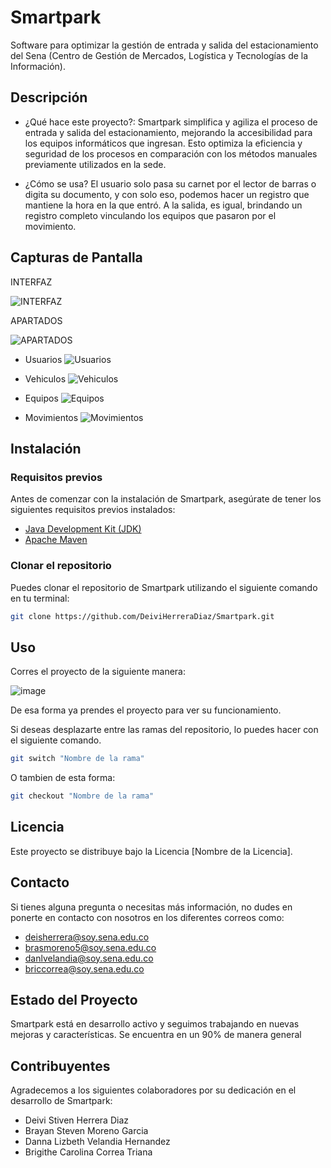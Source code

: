 # Smartpark 

Software para optimizar la gestión de entrada y salida del estacionamiento del Sena (Centro de Gestión de Mercados, Logística y Tecnologías de la Información).

## Descripción



- ¿Qué hace este proyecto?:
  Smartpark simplifica y agiliza el proceso de entrada y salida del estacionamiento, mejorando la accesibilidad para los equipos informáticos que ingresan. Esto optimiza la eficiencia y seguridad de los procesos en comparación con los métodos manuales previamente utilizados en la sede.

- ¿Cómo se usa?
  El usuario solo pasa su carnet por el lector de barras o digita su documento, y con solo eso, podemos hacer un registro que mantiene la hora en la que entró. A la salida, es igual, brindando un registro completo vinculando los equipos que pasaron por el movimiento.

## Capturas de Pantalla

INTERFAZ

<img alt="INTERFAZ" height="" src="C:\Users\herre\Desktop\Smartpark\src\main\resources\static\img\README\Captura de pantalla 2023-09-09 151036.png" width=""/>

APARTADOS

<img alt="APARTADOS" src="C:\Users\herre\Desktop\Smartpark\src\main\resources\static\img\README\Captura de pantalla 2023-09-09 151133.png"/>

- Usuarios
  <img alt="Usuarios" src="C:\Users\herre\Desktop\Smartpark\src\main\resources\static\img\README\Captura de pantalla 2023-09-09 151238.png"/>

- Vehiculos
  <img alt="Vehiculos" src="C:\Users\herre\Desktop\Smartpark\src\main\resources\static\img\README\Captura de pantalla 2023-09-09 151313.png"/>

- Equipos
  <img alt="Equipos" src="C:\Users\herre\Desktop\Smartpark\src\main\resources\static\img\README\Captura de pantalla 2023-09-09 151344.png"/>

- Movimientos
  <img alt="Movimientos" src="C:\Users\herre\Desktop\Smartpark\src\main\resources\static\img\README\Captura de pantalla 2023-09-09 151510.png"/>

## Instalación

### Requisitos previos

Antes de comenzar con la instalación de Smartpark, asegúrate de tener los siguientes requisitos previos instalados:

- [Java Development Kit (JDK)](https://www.oracle.com/java/technologies/javase-downloads.html)
- [Apache Maven](https://maven.apache.org/download.cgi)

### Clonar el repositorio

Puedes clonar el repositorio de Smartpark utilizando el siguiente comando en tu terminal:

```bash
git clone https://github.com/DeiviHerreraDiaz/Smartpark.git

```

## Uso

Corres el proyecto de la siguiente manera:

<img alt="image" src="C:\Users\herre\Desktop\Smartpark\src\main\resources\static\img\README\Captura de pantalla 2023-09-09 152320.png"/>

De esa forma ya prendes el proyecto para ver su funcionamiento.

Si deseas desplazarte entre las ramas del repositorio, lo puedes hacer con el siguiente comando.
```bash
git switch "Nombre de la rama"
```
O tambien de esta forma: 
```bash
git checkout "Nombre de la rama"
```

## Licencia
Este proyecto se distribuye bajo la Licencia [Nombre de la Licencia].  


## Contacto
Si tienes alguna pregunta o necesitas más información, no dudes en ponerte en contacto con nosotros en los diferentes correos como:
- deisherrera@soy.sena.edu.co
- brasmoreno5@soy.sena.edu.co
- danlvelandia@soy.sena.edu.co
- briccorrea@soy.sena.edu.co

## Estado del Proyecto
Smartpark está en desarrollo activo y seguimos trabajando en nuevas mejoras y características. Se encuentra en un 90% de manera general

## Contribuyentes
Agradecemos a los siguientes colaboradores por su dedicación en el desarrollo de Smartpark:

- Deivi Stiven Herrera Diaz
- Brayan Steven Moreno Garcia
- Danna Lizbeth Velandia Hernandez
- Brigithe Carolina Correa Triana

